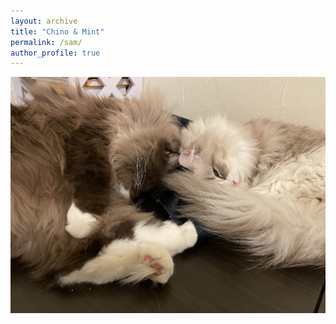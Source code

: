 ```yaml
---
layout: archive
title: "Chino & Mint"
permalink: /sam/
author_profile: true
---
```


<!--  -->
<img src="/images/Combo2024.jpeg" width="900">
